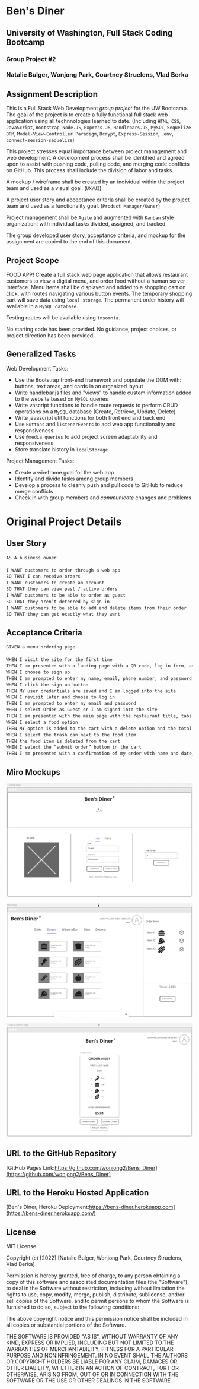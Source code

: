 # Ben's Diner

## University of Washington, Full Stack Coding Bootcamp

### Group Project #2

### Natalie Bulger, Wonjong Park, Courtney Struelens, Vlad Berka

## Assignment Description

This is a Full Stack Web Development *group project* for the UW Bootcamp. The goal of the project is to create a fully functional full stack web application using all technnologies learned to date.
(Including `HTML`, `CSS`, `JavaScript`, `Bootstrap`, `Node.JS`, `Express.JS`, `Handlebars.JS`, `MySQL`, `Sequelize ORM`, `Model-View-Controller Paradigm`, `Bcrypt`, `Express-Session`, `.env`, `connect-session-sequelize`)

This project stresses equal importance between project management and web development.
A development process shall be identified and agreed upon to assist with pushing code, pulling code, and merging code conflicts on GitHub. This process shall include the division of labor and tasks.

A mockup / wireframe shall be created by an individual within the project team and used as a visual goal. (`UX/UI`)

A project user story and acceptance criteria shall be created by the project team and used as a functionality goal. (`Product Manager/Owner`)

Project management shall be `Agile` and augmented with `Kanban` style organization: with individual tasks divided, assigned, and tracked.

The group developed user story, acceptance criteria, and mockup for the assignment are copied to the end of this document.

## Project Scope

FOOD APP!
Create a full stack web page application that allows restaurant customers to view a digital menu, and order food without a human server interface.
Menu items shall be displayed and added to a shopping cart on click, with routes navigating various button events.
The temporary shopping cart will save data using `local storage`.
The permanent order history will available in a `MySQL database`.

Testing routes will be available using `Insomnia`.

No starting code has been provided.
No guidance, project choices, or project direction has been provided.

## Generalized Tasks

Web Development Tasks:
- Use the Bootstrap front-end framework and populate the DOM with: buttons, text areas, and cards in an organized layout
- Write handlebar.js files and "views" to handle custom information added to the website based on `MySQL` queries
- Write vascript functions to handle route requests to perform CRUD operations on a `MySQL` database (Create, Retrieve, Update, Delete)  
- Write javascript util functions for both front end and back end
- Use `Buttons` and `listenerEvents` to add web app functionality and responsiveness
- Use `@media queries` to add project screen adaptability and responsiveness
- Store translate history in `localStorage`

Project Management Tasks:
- Create a wireframe goal for the web app
- Identify and divide tasks among group members 
- Develop a process to cleanly push and pull code to GitHub to reduce merge conflicts 
- Check in with group members and *communicate* changes and problems

# Original Project Details

## User Story

```md
AS A business owner

I WANT customers to order through a web app
SO THAT I can receive orders
I WANT customers to create an account
SO THAT they can view past / active orders
I WANT customers to be able to order as guest
SO THAT they aren’t deterred by sign-in 
I WANT customers to be able to add and delete items from their order
SO THAT they can get exactly what they want
```

## Acceptance Criteria

```md
GIVEN a menu ordering page

WHEN I visit the site for the first time
THEN I am presented with a landing page with a QR code, log in form, and ability to check order status
WHEN I choose to sign up
THEN I am prompted to enter my name, email, phone number, and password
WHEN I click the sign up button
THEN MY user credentials are saved and I am logged into the site
WHEN I revisit later and choose to log in
THEN I am prompted to enter my email and password
WHEN I select Order as Guest or I am signed into the site
THEN I am presented with the main page with the restaurant title, tabs for food categories, food options based on default category, and a shopping cart to store orders
WHEN I select a food option 
THEN MY option is added to the cart with a delete option and the total price is updated
WHEN I select the trash can next to the food item
THEN the food item is deleted from the cart
WHEN I select the “submit order” button in the cart
THEN I am presented with a confirmation of my order with name and date, an order number, and estimated cook time remaining
```

## Miro Mockups

![Landing Page Mockup](./misc_assets/Landing_Page.png "Landing Page Mockup, Miro Screenshot")

![Menu Mockup](./misc_assets/Menu_Page.png "Menu Mockup, Miro Screenshot")

![Order Summary Mockup](./misc_assets/OrderHistory_Page.png "Order Summary Mockup, Miro Screenshot")


## URL to the GitHub Repository

[GitHub Pages Link:https://github.com/wonjong2/Bens_Diner](https://github.com/wonjong2/Bens_Diner)


## URL to the Heroku Hosted Application

[Ben's Diner, Heroku Deployment:https://bens-diner.herokuapp.com](https://bens-diner.herokuapp.com/)

## License

MIT License

Copyright (c) [2022] [Natalie Bulger, Wonjong Park, Courtney Struelens, Vlad Berka]

Permission is hereby granted, free of charge, to any person obtaining a copy
of this software and associated documentation files (the "Software"), to deal
in the Software without restriction, including without limitation the rights
to use, copy, modify, merge, publish, distribute, sublicense, and/or sell
copies of the Software, and to permit persons to whom the Software is
furnished to do so, subject to the following conditions:

The above copyright notice and this permission notice shall be included in all
copies or substantial portions of the Software.

THE SOFTWARE IS PROVIDED "AS IS", WITHOUT WARRANTY OF ANY KIND, EXPRESS OR
IMPLIED, INCLUDING BUT NOT LIMITED TO THE WARRANTIES OF MERCHANTABILITY,
FITNESS FOR A PARTICULAR PURPOSE AND NONINFRINGEMENT. IN NO EVENT SHALL THE
AUTHORS OR COPYRIGHT HOLDERS BE LIABLE FOR ANY CLAIM, DAMAGES OR OTHER
LIABILITY, WHETHER IN AN ACTION OF CONTRACT, TORT OR OTHERWISE, ARISING FROM,
OUT OF OR IN CONNECTION WITH THE SOFTWARE OR THE USE OR OTHER DEALINGS IN THE
SOFTWARE.
